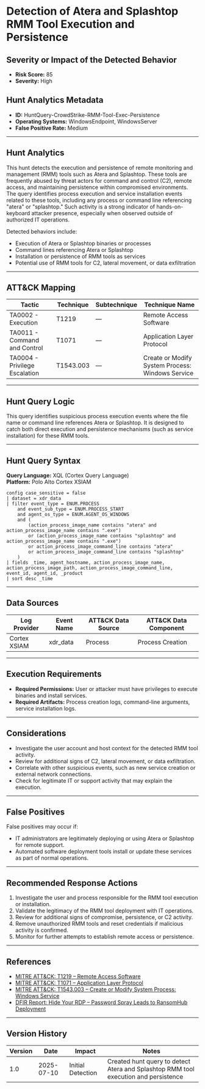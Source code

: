 # Detection of Atera and Splashtop RMM Tool Execution and Persistence

## Severity or Impact of the Detected Behavior

- **Risk Score:** 85  
- **Severity:** High

## Hunt Analytics Metadata

- **ID:** HuntQuery-CrowdStrike-RMM-Tool-Exec-Persistence
- **Operating Systems:** WindowsEndpoint, WindowsServer
- **False Positive Rate:** Medium

---

## Hunt Analytics

This hunt detects the execution and persistence of remote monitoring and management (RMM) tools such as Atera and Splashtop. These tools are frequently abused by threat actors for command and control (C2), remote access, and maintaining persistence within compromised environments. The query identifies process execution and service installation events related to these tools, including any process or command line referencing "atera" or "splashtop." Such activity is a strong indicator of hands-on-keyboard attacker presence, especially when observed outside of authorized IT operations.

Detected behaviors include:

- Execution of Atera or Splashtop binaries or processes
- Command lines referencing Atera or Splashtop
- Installation or persistence of RMM tools as services
- Potential use of RMM tools for C2, lateral movement, or data exfiltration

---

## ATT&CK Mapping

| Tactic                        | Technique   | Subtechnique | Technique Name                                 |
|-------------------------------|-------------|--------------|-----------------------------------------------|
| TA0002 - Execution            | T1219       | —            | Remote Access Software                        |
| TA0011 - Command and Control  | T1071       | —            | Application Layer Protocol                    |
| TA0004 - Privilege Escalation | T1543.003   | —            | Create or Modify System Process: Windows Service |

---

## Hunt Query Logic

This query identifies suspicious process execution events where the file name or command line references Atera or Splashtop. It is designed to catch both direct execution and persistence mechanisms (such as service installation) for these RMM tools.

---

## Hunt Query Syntax

**Query Language:** XQL (Cortex Query Language)  
**Platform:** Polo Alto Cortex XSIAM

```xql
config case_sensitive = false
| dataset = xdr_data
| filter event_type = ENUM.PROCESS
    and event_sub_type = ENUM.PROCESS_START
    and agent_os_type = ENUM.AGENT_OS_WINDOWS
    and (
        (action_process_image_name contains "atera" and action_process_image_name contains ".exe")
        or (action_process_image_name contains "splashtop" and action_process_image_name contains ".exe")
        or action_process_image_command_line contains "atera"
        or action_process_image_command_line contains "splashtop"
    )
| fields _time, agent_hostname, action_process_image_name, action_process_image_path, action_process_image_command_line, event_id, agent_id, _product
| sort desc _time 
```

---

## Data Sources

| Log Provider | Event Name       | ATT&CK Data Source  | ATT&CK Data Component  |
|--------------|------------------|---------------------|------------------------|
| Cortex XSIAM|    xdr_data       | Process             | Process Creation       |

---

## Execution Requirements

- **Required Permissions:** User or attacker must have privileges to execute binaries and install services.
- **Required Artifacts:** Process creation logs, command-line arguments, service installation logs.

---

## Considerations

- Investigate the user account and host context for the detected RMM tool activity.
- Review for additional signs of C2, lateral movement, or data exfiltration.
- Correlate with other suspicious events, such as new service creation or external network connections.
- Check for legitimate IT or support activity that may explain the execution.

---

## False Positives

False positives may occur if:

- IT administrators are legitimately deploying or using Atera or Splashtop for remote support.
- Automated software deployment tools install or update these services as part of normal operations.

---

## Recommended Response Actions

1. Investigate the user and process responsible for the RMM tool execution or installation.
2. Validate the legitimacy of the RMM tool deployment with IT operations.
3. Review for additional signs of compromise, persistence, or C2 activity.
4. Remove unauthorized RMM tools and reset credentials if malicious activity is confirmed.
5. Monitor for further attempts to establish remote access or persistence.

---

## References

- [MITRE ATT&CK: T1219 – Remote Access Software](https://attack.mitre.org/techniques/T1219/)
- [MITRE ATT&CK: T1071 – Application Layer Protocol](https://attack.mitre.org/techniques/T1071/)
- [MITRE ATT&CK: T1543.003 – Create or Modify System Process: Windows Service](https://attack.mitre.org/techniques/T1543/003/)
- [DFIR Report: Hide Your RDP – Password Spray Leads to RansomHub Deployment](https://thedfirreport.com/2025/06/30/hide-your-rdp-password-spray-leads-to-ransomhub-deployment/)

---

## Version History

| Version | Date       | Impact            | Notes                                                                                      |
|---------|------------|-------------------|--------------------------------------------------------------------------------------------|
| 1.0     | 2025-07-10 | Initial Detection | Created hunt query to detect Atera and Splashtop RMM tool execution and persistence        |
